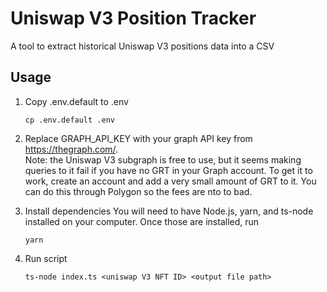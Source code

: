 # Uniswap V3 Position Tracker
A tool to extract historical Uniswap V3 positions data into a CSV

## Usage
1. Copy .env.default to .env
    ```
    cp .env.default .env
    ```

2. Replace GRAPH_API_KEY with your graph API key from https://thegraph.com/.  
    Note: the Uniswap V3 subgraph is free to use, but it seems making queries to it fail if you have no GRT in your Graph account. To get it to work, create an account and add a very small amount of GRT to it. You can do this through Polygon so the fees are nto to bad.

3. Install dependencies
    You will need to have Node.js, yarn, and ts-node installed on your computer. Once those are installed, run
    ```
    yarn
    ```
4. Run script
    ```
    ts-node index.ts <uniswap V3 NFT ID> <output file path>
    ```